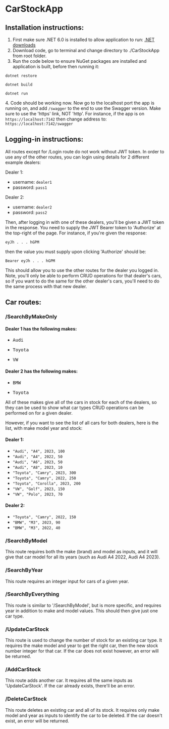 # CarStockApp
## Installation instructions:
1. First make sure .NET 6.0 is installed to allow application to run: [.NET downloads](https://dotnet.microsoft.com/en-us/download)
2. Download code, go to terminal and change directory to ./CarStockApp from root folder.
3. Run the code below to ensure NuGet packages are installed and application is built, before then running it:
<p><code>dotnet restore</code></p>
<p><code>dotnet build</code></p>
<p><code>dotnet run</code></p>
4. Code should be working now. Now go to the localhost port the app is running on, and add <code>/swagger</code> to the end to use the Swagger version. Make sure to use the 'https' link, NOT 'http'. For instance, if the app is on <code>https://localhost:7142</code> then change address to: <code>https://localhost:7142/swagger</code>

## Logging-in instructions:
All routes except for /Login route do not work without JWT token. In order to use any of the other routes, you can login using details for 2 different example dealers:

Dealer 1:
* username: <code>dealer1</code>
* password: <code>pass1</code>

Dealer 2:
* username: <code>dealer2</code>
* password: <code>pass2</code>

Then, after logging in with one of these dealers, you'll be given a JWT token in the response. You need to supply the JWT Bearer token to 'Authorize' at the top-right of the page. For instance, if you're given the response:

<code>eyJh . . . hGPM</code>

then the value you must supply upon clicking 'Authorize' should be: 

<code>Bearer eyJh . . . hGPM</code>

This should allow you to use the other routes for the dealer you logged in. Note, you'll only be able to perform CRUD operations for that dealer's cars, so if you want to do the same for the other dealer's cars, you'll need to do the same process with that new dealer.

## Car routes:

### /SearchByMakeOnly 

#### Dealer 1 has the following makes: 
* <pre>Audi</pre>
* <pre>Toyota</pre>
* <pre>VW</pre>

#### Dealer 2 has the following makes:
* <pre>BMW</pre>
* <pre>Toyota</pre>

All of these makes give all of the cars in stock for each of the dealers, so they can be used to show what car types CRUD operations can be performed on for a given dealer.

However, if you want to see the list of all cars for both dealers, here is the list, with make model year and stock:
#### Dealer 1:
* <code>"Audi", "A4", 2023, 100</code>
* <code>"Audi", "A4", 2022, 50</code>
* <code>"Audi", "A6", 2023, 50</code>
* <code>"Audi", "A8", 2023, 10</code>
* <code>"Toyota", "Camry", 2023, 300</code>
* <code>"Toyota", "Camry", 2022, 250</code>
* <code>"Toyota", "Corolla", 2023, 200</code>
* <code>"VW", "Golf", 2023, 150</code>
* <code>"VW", "Polo", 2023, 70</code>

#### Dealer 2:
* <code>"Toyota", "Camry", 2022, 150</code>
* <code>"BMW", "M3", 2023, 90</code>
* <code>"BMW", "M3", 2022, 40</code>

### /SearchByModel

This route requires both the make (brand) and model as inputs, and it will give that car model for all its years (such as Audi A4 2022, Audi A4 2023).

### /SearchByYear

This route requires an integer input for cars of a given year.

### /SearchByEverything

This route is similar to '/SearchByModel', but is more specific, and requires year in addition to make and model values. This should then give just one car type.

### /UpdateCarStock

This route is used to change the number of stock for an existing car type. It requires the make model and year to get the right car, then the new stock number integer for that car. If the car does not exist however, an error will be returned.

### /AddCarStock

This route adds another car. It requires all the same inputs as 'UpdateCarStock'. If the car already exists, there'll be an error.

### /DeleteCarStock

This route deletes an existing car and all of its stock. It requires only make model and year as inputs to identify the car to be deleted. If the car doesn't exist, an error will be returned.

  
